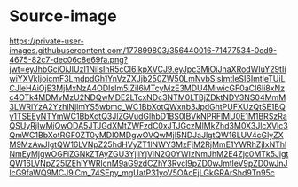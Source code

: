 # Source-image
https://private-user-images.githubusercontent.com/177899803/356440016-71477534-0cd9-4675-82c7-dec06c8e69fa.png?jwt=eyJhbGciOiJIUzI1NiIsInR5cCI6IkpXVCJ9.eyJpc3MiOiJnaXRodWIuY29tIiwiYXVkIjoicmF3LmdpdGh1YnVzZXJjb250ZW50LmNvbSIsImtleSI6ImtleTUiLCJleHAiOjE3MjMxNzA4ODIsIm5iZiI6MTcyMzE3MDU4MiwicGF0aCI6Ii8xNzc4OTk4MDMvMzU2NDQwMDE2LTcxNDc3NTM0LTBjZDktNDY3NS04MmM3LWRlYzA2YzhlNjlmYS5wbmc_WC1BbXotQWxnb3JpdGhtPUFXUzQtSE1BQy1TSEEyNTYmWC1BbXotQ3JlZGVudGlhbD1BS0lBVkNPRFlMU0E1M1BRSzRaQSUyRjIwMjQwODA5JTJGdXMtZWFzdC0xJTJGczMlMkZhd3M0X3JlcXVlc3QmWC1BbXotRGF0ZT0yMDI0MDgwOVQwMjI5NDJaJlgtQW16LUV4cGlyZXM9MzAwJlgtQW16LVNpZ25hdHVyZT1lNWY3MzFjM2RjMmE1YWRhZjIxNThlNmEyMjgwOGFiZGNkZTAyZGU3YjliYjVlN2Q0YWIzNmJhM2E4Zjc0MTk5JlgtQW16LVNpZ25lZEhlYWRlcnM9aG9zdCZhY3Rvcl9pZD0wJmtleV9pZD0wJnJlcG9faWQ9MCJ9.Cm_74SEpy_mgUatP31yoV5OAcEjLGkGRArShd9Tn95c
